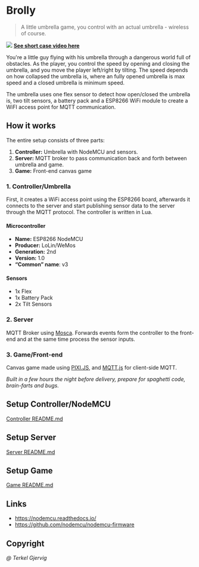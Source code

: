 # Brolly
> A little umbrella game, you control with an actual umbrella - wireless of course.

![](https://vimeo.com/190290020)
**[See short case video here](https://vimeo.com/190290020)**

You're a little guy flying with his umbrella through a dangerous world full of obstacles.
As the player, you control the speed by opening and closing the umbrella, and you move the player left/right by tilting.
The speed depends on how collapsed the umbrella is, where an fully opened umbrella is max speed and a closed umbrella is minimum speed.

The umbrella uses one flex sensor to detect how open/closed the umbrella is, two tilt sensors, a battery pack and a ESP8266 WiFi module to create a WiFI access point for MQTT communication.


## How it works

The entire setup consists of three parts:

1. **Controller:** Umbrella with NodeMCU and sensors.
2. **Server:** MQTT broker to pass communication back and forth between umbrella and game.
3. **Game:** Front-end canvas game

### 1. Controller/Umbrella
First, it creates a WiFi access point using the ESP8266 board, afterwards it connects to the server and start publishing sensor data to the server through the MQTT protocol. The controller is written in Lua.

#### Microcontroller
- **Name:** ESP8266 NodeMCU
- **Producer:** LoLin/WeMos
- **Generation:** 2nd
- **Version:** 1.0
- **“Common” name**: v3

#### Sensors
- 1x Flex
- 1x Battery Pack
- 2x Tilt Sensors

### 2. Server
MQTT Broker using [Mosca](https://github.com/mcollina/mosca).
Forwards events form the controller to the front-end and at the same time process the sensor inputs.


### 3. Game/Front-end
Canvas game made using [PIXI.JS](https://github.com/pixijs/pixi.js), and [MQTT.js](https://github.com/mqttjs/MQTT.js) for client-side MQTT.

*Built in a few hours the night before delivery, prepare for spaghetti code, brain-farts and bugs.*


## Setup Controller/NodeMCU
[Controller README.md](controller/README.md)


## Setup Server
[Server README.md](server/README.md)


## Setup Game
[Game README.md](game/README.md)


## Links
- https://nodemcu.readthedocs.io/
- https://github.com/nodemcu/nodemcu-firmware

## Copyright
*@ Terkel Gjervig*
